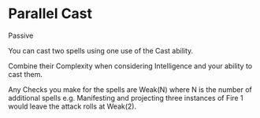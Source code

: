 # Parallel Cast

Passive

You can cast two spells using one use of the Cast ability.

Combine their Complexity when considering Intelligence and your ability to cast them. 

Any Checks you make for the spells are Weak(N) where N is the number of additional spells e.g. Manifesting and projecting three instances of Fire 1 would leave the attack rolls at Weak(2).